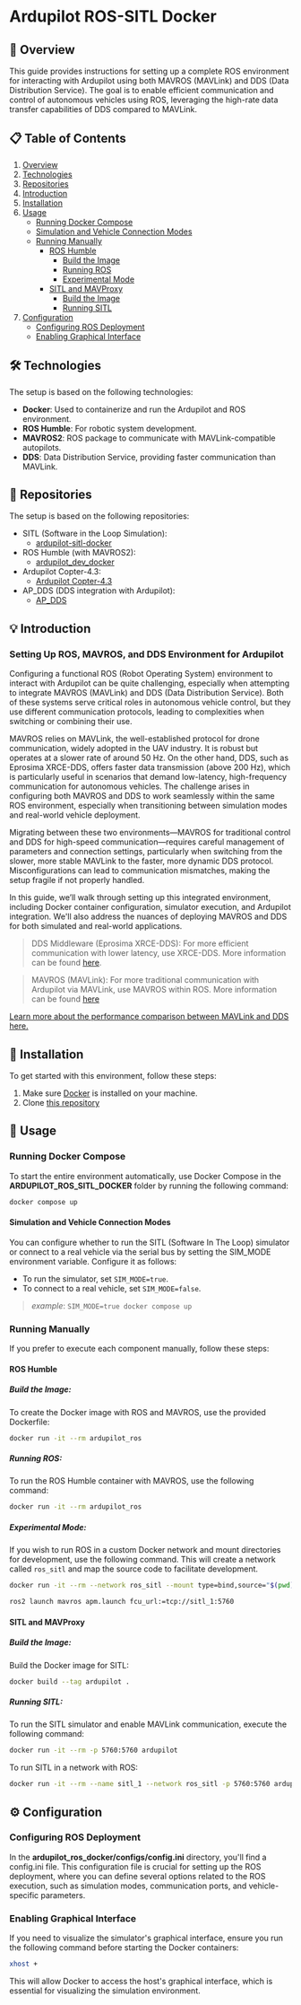 # Ardupilot ROS-SITL Docker


## 📝 Overview
This guide provides instructions for setting up a complete ROS environment for interacting with Ardupilot using both MAVROS (MAVLink) and DDS (Data Distribution Service). The goal is to enable efficient communication and control of autonomous vehicles using ROS, leveraging the high-rate data transfer capabilities of DDS compared to MAVLink.

## 📋 Table of Contents
1. [Overview](#-overview)
2. [Technologies](#️-technologies)
3. [Repositories](#-repositories)
4. [Introduction](#-introduction)
5. [Installation](#-installation)
6. [Usage](#-usage)
   - [Running Docker Compose](#running-docker-compose)
   - [Simulation and Vehicle Connection Modes](#simulation-and-vehicle-connection-modes)
   - [Running Manually](#running-manually)
     - [ROS Humble](#ros-humble)
       - [Build the Image](#build-the-image)
       - [Running ROS](#running-ros)
       - [Experimental Mode](#experimental-mode)
     - [SITL and MAVProxy](#sitl-and-mavproxy)
       - [Build the Image](#build-the-image-1)
       - [Running SITL](#running-sitl)
7. [Configuration](#-configuration)
   - [Configuring ROS Deployment](#configuring-ros-deployment)
   - [Enabling Graphical Interface](#enabling-graphical-interface)



## 🛠️ Technologies
The setup is based on the following technologies:
- **Docker**: Used to containerize and run the Ardupilot and ROS environment.
- **ROS Humble**: For robotic system development.
- **MAVROS2**: ROS package to communicate with MAVLink-compatible autopilots.
- **DDS**: Data Distribution Service, providing faster communication than MAVLink.

## 📁 Repositories
The setup is based on the following repositories:

- SITL (Software in the Loop Simulation):
  - [ardupilot-sitl-docker](https://github.com/radarku/ardupilot-sitl-docker)
- ROS Humble (with MAVROS2):
  - [ardupilot_dev_docker](https://github.com/ArduPilot/ardupilot_dev_docker/tree/master)
- Ardupilot Copter-4.3:
  - [Ardupilot Copter-4.3](https://github.com/ArduPilot/ardupilot/tree/Copter-4.3)
- AP_DDS (DDS integration with Ardupilot):
  - [AP_DDS](https://github.com/ArduPilot/ardupilot/tree/master/libraries/AP_DDS#installing-build-dependencies)


## 💡 Introduction
### Setting Up ROS, MAVROS, and DDS Environment for Ardupilot
Configuring a functional ROS (Robot Operating System) environment to interact with Ardupilot can be quite challenging, especially when attempting to integrate MAVROS (MAVLink) and DDS (Data Distribution Service). Both of these systems serve critical roles in autonomous vehicle control, but they use different communication protocols, leading to complexities when switching or combining their use.

MAVROS relies on MAVLink, the well-established protocol for drone communication, widely adopted in the UAV industry. It is robust but operates at a slower rate of around 50 Hz. On the other hand, DDS, such as Eprosima XRCE-DDS, offers faster data transmission (above 200 Hz), which is particularly useful in scenarios that demand low-latency, high-frequency communication for autonomous vehicles. The challenge arises in configuring both MAVROS and DDS to work seamlessly within the same ROS environment, especially when transitioning between simulation modes and real-world vehicle deployment.

Migrating between these two environments—MAVROS for traditional control and DDS for high-speed communication—requires careful management of parameters and connection settings, particularly when switching from the slower, more stable MAVLink to the faster, more dynamic DDS protocol. Misconfigurations can lead to communication mismatches, making the setup fragile if not properly handled.

In this guide, we’ll walk through setting up this integrated environment, including Docker container configuration, simulator execution, and Ardupilot integration. We'll also address the nuances of deploying MAVROS and DDS for both simulated and real-world applications.

>DDS Middleware (Eprosima XRCE-DDS): For more efficient communication with lower latency, use XRCE-DDS. More information can be found [here](https://github.com/ArduPilot/ardupilot/tree/master/libraries/AP_DDS#installing-build-dependencies).

>MAVROS (MAVLink): For more traditional communication with Ardupilot via MAVLink, use MAVROS within ROS. More information can be found [here](https://github.com/mavlink/mavros)


[Learn more about the performance comparison between MAVLink and DDS here.](https://cdck-file-uploads-global.s3.dualstack.us-west-2.amazonaws.com/business7/uploads/ros/original/3X/f/1/f10479eaf0434928929bf0637f52a468102f6a51.pdf)

## 🚀 Installation
To get started with this environment, follow these steps:

1. Make sure [Docker](https://docs.docker.com/engine/install/) is installed on your machine.
2. Clone [this repository](https://github.com/Project-GrADyS/ardupilot_ros_sitl_docker)

## 🔧 Usage

### Running Docker Compose
To start the entire environment automatically, use Docker Compose in the **ARDUPILOT_ROS_SITL_DOCKER** folder by running the following command:

```sh
docker compose up
```

#### Simulation and Vehicle Connection Modes
You can configure whether to run the SITL (Software In The Loop) simulator or connect to a real vehicle via the serial bus by setting the SIM_MODE environment variable. Configure it as follows:
- To run the simulator, set `SIM_MODE=true`.
- To connect to a real vehicle, set `SIM_MODE=false`.

> *example*: `SIM_MODE=true docker compose up`

### Running Manually

If you prefer to execute each component manually, follow these steps:

#### ROS Humble
##### Build the Image:

To create the Docker image with ROS and MAVROS, use the provided Dockerfile:
```sh
docker run -it --rm ardupilot_ros
```

##### Running ROS:
To run the ROS Humble container with MAVROS, use the following command:

```sh
docker run -it --rm ardupilot_ros
```
##### Experimental Mode:
If you wish to run ROS in a custom Docker network and mount directories for development, use the following command. This will create a network called `ros_sitl` and map the source code to facilitate development.

```sh
docker run -it --rm --network ros_sitl --mount type=bind,source="$(pwd)"/PKG,target=/ros2_ws/src --mount type=bind,source="$(pwd)",target=/ros2_config_app,readonly ardupilot_ros

ros2 launch mavros apm.launch fcu_url:=tcp://sitl_1:5760

```
#### SITL and MAVProxy
##### Build the Image:
Build the Docker image for SITL:
```sh
docker build --tag ardupilot .
```
##### Running SITL:
To run the SITL simulator and enable MAVLink communication, execute the following command:

```sh
docker run -it --rm -p 5760:5760 ardupilot
```

To run SITL in a network with ROS:
```sh
docker run -it --rm --name sitl_1 --network ros_sitl -p 5760:5760 ardupilot
```

## ⚙️ Configuration

### Configuring ROS Deployment
In the **ardupilot_ros_docker/configs/config.ini** directory, you'll find a config.ini file. This configuration file is crucial for setting up the ROS deployment, where you can define several options related to the ROS execution, such as simulation modes, communication ports, and vehicle-specific parameters.

### Enabling Graphical Interface
If you need to visualize the simulator's graphical interface, ensure you run the following command before starting the Docker containers:

```sh
xhost +
```
This will allow Docker to access the host's graphical interface, which is essential for visualizing the simulation environment.